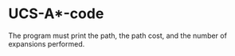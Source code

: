 # UCS-A*-code
The program must print the path, the path cost, and the number of expansions performed.
